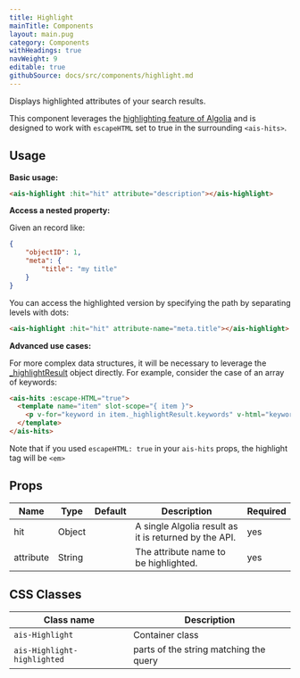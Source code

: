```yaml
---
title: Highlight
mainTitle: Components
layout: main.pug
category: Components
withHeadings: true
navWeight: 9
editable: true
githubSource: docs/src/components/highlight.md
---
```


Displays highlighted attributes of your search results.

This component leverages the [highlighting feature of Algolia](https://www.algolia.com/doc/faq/searching/what-is-the-highlighting/#faq-section) and is designed to work with `escapeHTML` set to true in the surrounding `<ais-hits>`.

## Usage

**Basic usage:**

```html
<ais-highlight :hit="hit" attribute="description"></ais-highlight>
```

**Access a nested property:**

Given an record like:

```json
{
    "objectID": 1,
    "meta": {
        "title": "my title"
    }
}
```

You can access the highlighted version by specifying the path by separating levels with dots:

```html
<ais-highlight :hit="hit" attribute-name="meta.title"></ais-highlight>
```

**Advanced use cases:**

For more complex data structures, it will be necessary to leverage the [_highlightResult](https://www.algolia.com/doc/guides/searching/highlighting-snippeting/#response-information) object directly. For example, consider the case of an array of keywords:

```html
<ais-hits :escape-HTML="true">
  <template name="item" slot-scope="{ item }">
    <p v-for="keyword in item._highlightResult.keywords" v-html="keyword.value"></p>
  </template>
</ais-hits>
```

Note that if you used `escapeHTML: true` in your `ais-hits` props, the highlight tag will be `<em>`

## Props

Name | Type | Default | Description | Required
---|---|---|---|---
hit | Object |  | A single Algolia result as it is returned by the API. | yes
attribute | String |  | The attribute name to be highlighted. | yes

## CSS Classes

Class name | Description
---|---
`ais-Highlight` | Container class
`ais-Highlight-highlighted` | parts of the string matching the query
